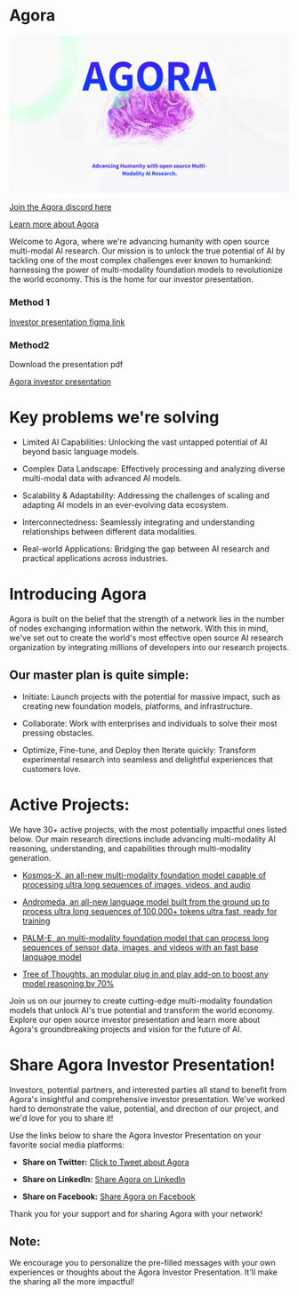 # Agora

![Agora open source](agora_opensource.png)

[Join the Agora discord here](https://discord.gg/qUtxnK2NMf)

[Learn more about Agora](https://apac.ai/Agora)

Welcome to Agora, where we're advancing humanity with open source multi-modal AI research. Our mission is to unlock the true potential of AI by tackling one of the most complex challenges ever known to humankind: harnessing the power of multi-modality foundation models to revolutionize the world economy. This is the home for our investor presentation.


### Method 1
[Investor presentation figma link](https://www.figma.com/file/sVY4AE67SyjfHCPk1EACO9/Agora-deck?type=design&node-id=149%3A3&t=cNDEDDiu4oGMZm49-1)


### Method2
Download the presentation pdf

[Agora investor presentation](agora-deck-compressed.pdf)


# Key problems we're solving

* Limited AI Capabilities: Unlocking the vast untapped potential of AI beyond basic language models.

* Complex Data Landscape: Effectively processing and analyzing diverse multi-modal data with advanced AI models.

* Scalability & Adaptability: Addressing the challenges of scaling and adapting AI models in an ever-evolving data ecosystem.

* Interconnectedness: Seamlessly integrating and understanding relationships between different data modalities.

* Real-world Applications: Bridging the gap between AI research and practical applications across industries.

# Introducing Agora

Agora is built on the belief that the strength of a network lies in the number of nodes exchanging information within the network. With this in mind, we've set out to create the world's most effective open source AI research organization by integrating millions of developers into our research projects.


## Our master plan is quite simple:

* Initiate: Launch projects with the potential for massive impact, such as creating new foundation models, platforms, and infrastructure.

* Collaborate: Work with enterprises and individuals to solve their most pressing obstacles.

* Optimize, Fine-tune, and Deploy then Iterate quickly: Transform experimental research into seamless and delightful experiences that customers love.


# Active Projects:

We have 30+ active projects, with the most potentially impactful ones listed below. Our main research directions include advancing multi-modality AI reasoning, understanding, and capabilities through multi-modality generation.

* [Kosmos-X, an all-new multi-modality foundation model capable of processing ultra long sequences of images, videos, and audio](https://github.com/kyegomez/Kosmos-X)

* [Andromeda, an all-new language model built from the ground up to process ultra long sequences of 100,000+ tokens ultra fast, ready for training](https://github.com/kyegomez/Andromeda)

* [PALM-E, an multi-modality foundation model that can process long sequences of sensor data, images, and videos with an fast base language model](https://github.com/kyegomez/PALM-E)

* [Tree of Thoughts, an modular plug in and play add-on to boost any model reasoning by 70%](https://github.com/kyegomez/tree-of-thoughts)

Join us on our journey to create cutting-edge multi-modality foundation models that unlock AI's true potential and transform the world economy. Explore our open source investor presentation and learn more about Agora's groundbreaking projects and vision for the future of AI.


# Share Agora Investor Presentation!

Investors, potential partners, and interested parties all stand to benefit from Agora's insightful and comprehensive investor presentation. We've worked hard to demonstrate the value, potential, and direction of our project, and we'd love for you to share it!

Use the links below to share the Agora Investor Presentation on your favorite social media platforms:

- **Share on Twitter:** [Click to Tweet about Agora](https://twitter.com/intent/tweet?text=Check%20out%20Agora%27s%20Investor%20Presentation%20on%20GitHub.%20Discover%20the%20value%2C%20potential%2C%20and%20direction%20of%20their%20project.%20%0D%0A%0D%0Ahttps%3A%2F%2Fgithub.com%2Fkyegomez%2FAgora&hashtags=InvestorPresentation,OpenSource)

- **Share on LinkedIn:** [Share Agora on LinkedIn](https://www.linkedin.com/sharing/share-offsite/?url=https%3A%2F%2Fgithub.com%2Fkyegomez%2FAgora)

- **Share on Facebook:** [Share Agora on Facebook](https://www.facebook.com/sharer/sharer.php?u=https%3A%2F%2Fgithub.com%2Fkyegomez%2FAgora)

Thank you for your support and for sharing Agora with your network!

## Note:
We encourage you to personalize the pre-filled messages with your own experiences or thoughts about the Agora Investor Presentation. It'll make the sharing all the more impactful!
